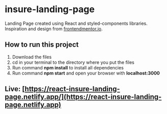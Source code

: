 # insure-landing-page
Landing Page created using React and styled-components libraries. Inspiration and design from [frontendmentor.io](https://frontendmentor.io).

## How to run this project
1. Download the files 
2. cd in your terminal to the directory where you put the files
3. Run command **npm install** to install all dependencies
4. Run command **npm start** and open your browser with **localhost:3000**

## Live: [https://react-insure-landing-page.netlify.app/](https://react-insure-landing-page.netlify.app)
